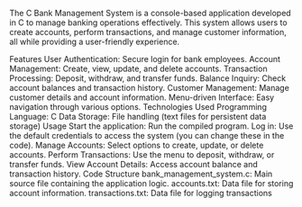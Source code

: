 The C Bank Management System is a console-based application developed in C to manage banking operations effectively. This system allows users to create accounts, perform transactions, and manage customer information, all while providing a user-friendly experience.

Features
User Authentication: Secure login for bank employees.
Account Management: Create, view, update, and delete accounts.
Transaction Processing: Deposit, withdraw, and transfer funds.
Balance Inquiry: Check account balances and transaction history.
Customer Management: Manage customer details and account information.
Menu-driven Interface: Easy navigation through various options.
Technologies Used
Programming Language: C
Data Storage: File handling (text files for persistent data storage)
Usage
Start the application: Run the compiled program.
Log in: Use the default credentials to access the system (you can change these in the code).
Manage Accounts: Select options to create, update, or delete accounts.
Perform Transactions: Use the menu to deposit, withdraw, or transfer funds.
View Account Details: Access account balance and transaction history.
Code Structure
bank_management_system.c: Main source file containing the application logic.
accounts.txt: Data file for storing account information.
transactions.txt: Data file for logging transactions
